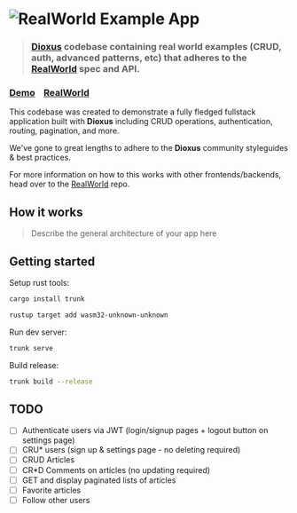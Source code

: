 # ![RealWorld Example App](logo.png)

> ### [Dioxus](https://dioxuslabs.com/) codebase containing real world examples (CRUD, auth, advanced patterns, etc) that adheres to the [RealWorld](https://github.com/gothinkster/realworld) spec and API.

### [Demo](https://demo.realworld.io/)&nbsp;&nbsp;&nbsp;&nbsp;[RealWorld](https://github.com/gothinkster/realworld)

This codebase was created to demonstrate a fully fledged fullstack application built with **Dioxus** including CRUD operations, authentication, routing, pagination, and more.

We've gone to great lengths to adhere to the **Dioxus** community styleguides & best practices.

For more information on how to this works with other frontends/backends, head over to the [RealWorld](https://github.com/gothinkster/realworld) repo.

## How it works

> Describe the general architecture of your app here

## Getting started

Setup rust tools:

```sh
cargo install trunk

rustup target add wasm32-unknown-unknown
```

Run dev server:

```sh
trunk serve
```

Build release:

```sh
trunk build --release
```

## TODO

- [ ] Authenticate users via JWT (login/signup pages + logout button on settings page)
- [ ] CRU\* users (sign up & settings page - no deleting required)
- [ ] CRUD Articles
- [ ] CR\*D Comments on articles (no updating required)
- [ ] GET and display paginated lists of articles
- [ ] Favorite articles
- [ ] Follow other users
